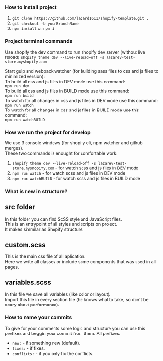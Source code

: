 ### How to install project
1) ``` git clone https://github.com/lazard1611/shopify-template.git . ```  
2) ``` git checkout -b yourBranchName ```  
3) ``` npm install ``` or ``` npm i ```

### Project terminal commands
Use shopify the dev command to run shopify dev server (without live reload)
``` shopify theme dev --live-reload=off -s lazarev-test-store.myshopify.com ```

Start gulp and webpack watcher (for building sass files to css and js files to minimized version):  
To build all css and js files in DEV mode use this command:   
``` npm run dev ```  
To build all css and js files in BUILD mode use this command:  
``` npm run build ```  
To watch for all changes in css and js files in DEV mode use this command:  
``` npm run watch ```  
To watch for all changes in css and js files in BUILD mode use this command:  
``` npm run watchBUILD ```

### How we run the project for develop
We use 3 console windows (for shopify cli, npm watcher and github merges).  
These two commands is enought for comfortable work:  
1) ``` shopify theme dev --live-reload=off -s lazarev-test-store.myshopify.com ``` - for watch scss and js files in DEV mode
2) ``` npm run watch ``` - for watch scss and js files in DEV mode
2) ``` npm run watchBUILD ``` - for watch scss and js files in BUILD mode

### What is new in structure?
## src folder
In this folder you can find ScSS style and JavaScript files.  
This is an entrypoint of all styles and scripts on project.  
It makes simmilar as Shopify structure.

## custom.scss
This is the main css file of all aplication.  
Here we write all classes or include some components that was used in all pages.

## variables.scss
In this file we save all variables (like color or layout).  
Import this file in every section file (he knows what to take, so don't be scary about performance).

### How to name your commits
To give for your comments some logic and structure you can use this prefixes and beggin your commit from them.
All prefixes:
- ```new:``` - if something new (default).
- ```fixes:``` - if fixes.
- ```conflicts:``` - if you only fix the conflicts.
